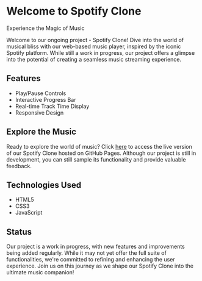 
<h1>Welcome to Spotify Clone</h1>
    <p>Experience the Magic of Music</p>
    <p>Welcome to our ongoing project - Spotify Clone! Dive into the world of musical bliss with our web-based music player, inspired by the iconic Spotify platform. While still a work in progress, our project offers a glimpse into the potential of creating a seamless music streaming experience.</p>
    
<h2>Features</h2>
    <ul>
        <li>Play/Pause Controls</li>
        <li>Interactive Progress Bar</li>
        <li>Real-time Track Time Display</li>
        <li>Responsive Design</li>
    </ul>

<h2>Explore the Music</h2>
    <p>Ready to explore the world of music? Click <a href="https://404nix.github.io/Spotify-Clone/">here</a> to access the live version of our Spotify Clone hosted on GitHub Pages. Although our project is still in development, you can still sample its functionality and provide valuable feedback.</p>

<h2>Technologies Used</h2>
    <ul>
        <li>HTML5</li>
        <li>CSS3</li>
        <li>JavaScript</li>
    </ul>

<h2>Status</h2>
    <p>Our project is a work in progress, with new features and improvements being added regularly. While it may not yet offer the full suite of functionalities, we're committed to refining and enhancing the user experience. Join us on this journey as we shape our Spotify Clone into the ultimate music companion!</p>
